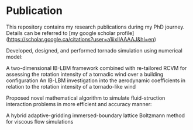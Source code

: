 # Publication

This repository contains my research publications during my PhD journey. Details can be referred to [my google scholar profile] (https://scholar.google.ca/citations?user=a1iixIIAAAAJ&hl=en)

Developed, designed, and performed tornado simulation using numerical model:

A two-dimensional IB-LBM framework combined with re-tailored RCVM for assessing the rotation intensity of a tornadic wind over a building configuration
An IB-LBM investigation into the aerodynamic coefficients in relation to the rotation intensity of a tornado-like wind

Proposed novel mathematical algorithm to simulate fluid-struction interaction problems in more efficient and accuracy manner:

A hybrid adaptive-gridding immersed-boundary lattice Boltzmann method for viscous flow simulations
